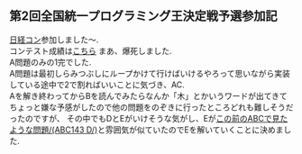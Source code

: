 ## 第2回全国統一プログラミング王決定戦予選参加記
[日経コン](https://atcoder.jp/contests/nikkei2019-2-qual)参加しました〜.  
コンテスト成績は[こちら]()
まあ、爆死しました.  
A問題のみの1完でした.  
A問題は最初しらみつぶしにループかけて行けばいけるやろって思いながら実装している途中で2で割ればいいことに気づき、AC.  
Aを解き終わってからBを読んでみたらなんか「木」とかいうワードが出てきてちょっと嫌な予感がしたので他の問題をのぞきに行ったところどれも難しそうだったのですが、
その中でもDとEがいけそうな気がし、Eが[この前のABCで見たような問題/(ABC143 D/)](https://atcoder.jp/contests/abc143/tasks/abc143_d)と雰囲気が似ていたのでEを解いていくことに決めました.  

